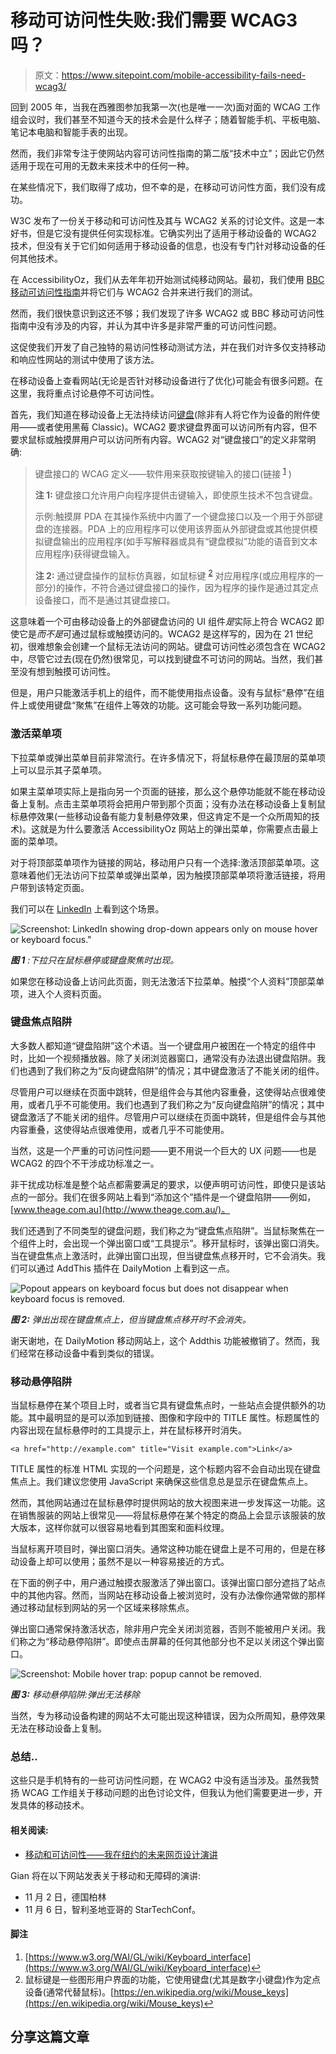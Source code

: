 # 移动可访问性失败:我们需要 WCAG3 吗？

> 原文：<https://www.sitepoint.com/mobile-accessibility-fails-need-wcag3/>

回到 2005 年，当我在西雅图参加我第一次(也是唯一一次)面对面的 WCAG 工作组会议时，我们甚至不知道今天的技术会是什么样子；随着智能手机、平板电脑、笔记本电脑和智能手表的出现。

然而，我们非常专注于使网站内容可访问性指南的第二版“技术中立”；因此它仍然适用于现在可用的无数未来技术中的任何一种。

在某些情况下，我们取得了成功，但不幸的是，在移动可访问性方面，我们没有成功。

W3C 发布了一份关于移动和可访问性及其与 WCAG2 关系的讨论文件。这是一本好书，但是它没有提供任何实现标准。它确实列出了适用于移动设备的 WCAG2 技术，但没有关于它们如何适用于移动设备的信息，也没有专门针对移动设备的任何其他技术。

在 AccessibilityOz，我们从去年年初开始测试纯移动网站。最初，我们使用 [BBC 移动可访问性指南](http://www.bbc.co.uk/guidelines/futuremedia/accessibility/mobile_access.shtml)并将它们与 WCAG2 合并来进行我们的测试。

然而，我们很快意识到这还不够；我们发现了许多 WCAG2 或 BBC 移动可访问性指南中没有涉及的内容，并认为其中许多是非常严重的可访问性问题。

这促使我们开发了自己独特的易访问性移动测试方法，并在我们对许多仅支持移动和响应性网站的测试中使用了该方法。

在移动设备上查看网站(无论是否针对移动设备进行了优化)可能会有很多问题。在这里，我将重点讨论悬停不可访问性。

首先，我们知道在移动设备上无法持续访问[键盘](https://www.sitepoint.com/best-mechanical-keyboards/)(除非有人将它作为设备的附件使用——或者使用黑莓 Classic)。WCAG2 要求键盘界面可以访问所有内容，但不要求鼠标或触摸屏用户可以访问所有内容。WCAG2 对“键盘接口”的定义非常明确:

> 键盘接口的 WCAG 定义——软件用来获取按键输入的接口(链接 <sup id="fnref1">[1](#fn1)</sup> )
> 
> **注 1:** 键盘接口允许用户向程序提供击键输入，即使原生技术不包含键盘。
> 
> 示例:触摸屏 PDA 在其操作系统中内置了一个键盘接口以及一个用于外部键盘的连接器。PDA 上的应用程序可以使用该界面从外部键盘或其他提供模拟键盘输出的应用程序(如手写解释器或具有“键盘模拟”功能的语音到文本应用程序)获得键盘输入。
> 
> **注 2:** 通过键盘操作的鼠标仿真器，如鼠标键 <sup id="fnref2">[2](#fn2)</sup> 对应用程序(或应用程序的一部分)的操作，不符合通过键盘接口的操作，因为程序的操作是通过其定点设备接口，而不是通过其键盘接口。

这意味着一个可由移动设备上的外部键盘访问的 UI 组件*是*实际上符合 WCAG2 即使它是*而不是*可通过鼠标或触摸访问的。WCAG2 是这样写的，因为在 21 世纪初，很难想象会创建一个鼠标无法访问的网站。键盘可访问性必须包含在 WCAG2 中，尽管它过去(现在仍然)很常见，可以找到键盘不可访问的网站。当然，我们甚至没有想到触摸可访问性。

但是，用户只能激活手机上的组件，而不能使用指点设备。没有与鼠标“悬停”在组件上或使用键盘“聚焦”在组件上等效的功能。这可能会导致一系列功能问题。

### 激活菜单项

下拉菜单或弹出菜单目前非常流行。在许多情况下，将鼠标悬停在最顶层的菜单项上可以显示其子菜单项。

如果主菜单项实际上是指向另一个页面的链接，那么这个悬停功能就不能在移动设备上复制。点击主菜单项将会把用户带到那个页面；没有办法在移动设备上复制鼠标悬停效果(一些移动设备有能力复制悬停效果，但这肯定不是一个众所周知的技术)。这就是为什么要激活 AccessibilityOz 网站上的弹出菜单，你需要点击最上面的菜单项。

对于将顶部菜单项作为链接的网站，移动用户只有一个选择:激活顶部菜单项。这意味着他们无法访问下拉菜单或弹出菜单，因为触摸顶部菜单项将激活链接，将用户带到该特定页面。

我们可以在 [LinkedIn](https://www.linkedin.com/) 上看到这个场景。

![Screenshot: LinkedIn showing drop-down appears only on mouse hover or keyboard focus."](img/e1372c0292d9e37403ca9fce3ba42219.png)

***图 1** :下拉只在鼠标悬停或键盘聚焦时出现。*

如果您在移动设备上访问此页面，则无法激活下拉菜单。触摸“个人资料”顶部菜单项，进入个人资料页面。

### 键盘焦点陷阱

大多数人都知道“键盘陷阱”这个术语。当一个键盘用户被困在一个特定的组件中时，比如一个视频播放器。除了关闭浏览器窗口，通常没有办法退出键盘陷阱。我们也遇到了我们称之为“反向键盘陷阱”的情况；其中键盘激活了不能关闭的组件。

尽管用户可以继续在页面中跳转，但是组件会与其他内容重叠，这使得站点很难使用，或者几乎不可能使用。我们也遇到了我们称之为“反向键盘陷阱”的情况；其中键盘激活了不能关闭的组件。尽管用户可以继续在页面中跳转，但是组件会与其他内容重叠，这使得站点很难使用，或者几乎不可能使用。

当然，这是一个严重的可访问性问题——更不用说一个巨大的 UX 问题——也是 WCAG2 的四个不干涉成功标准之一。

非干扰成功标准是整个站点都需要满足的要求，以便声明可访问性，即使只是该站点的一部分。我们在很多网站上看到“添加这个”插件是一个键盘陷阱——例如，[www.theage.com.au](http://www.theage.com.au/)。

我们还遇到了不同类型的键盘问题，我们称之为“键盘焦点陷阱”。当鼠标聚焦在一个组件上时，会出现一个弹出窗口或“工具提示”。移开鼠标时，该弹出窗口消失。当在键盘焦点上激活时，此弹出窗口出现，但当键盘焦点移开时，它不会消失。我们可以通过 AddThis 插件在 DailyMotion 上看到这一点。

![Popout appears on keyboard focus but does not disappear when keyboard focus is removed.](img/32757b68de0c23b062a3fbd72cb906d4.png)

***图 2:** 弹出出现在键盘焦点上，但当键盘焦点移开时不会消失。*

谢天谢地，在 DailyMotion 移动网站上，这个 Addthis 功能被撤销了。然而，我们经常在移动设备中看到类似的错误。

### 移动悬停陷阱

当鼠标悬停在某个项目上时，或者当它具有键盘焦点时，一些站点会提供额外的功能。其中最明显的是可以添加到链接、图像和字段中的 TITLE 属性。标题属性的内容出现在鼠标悬停时的工具提示上，并在鼠标移开时消失。

```
<a href="http://example.com" title="Visit example.com">Link</a>
```

TITLE 属性的标准 HTML 实现的一个问题是，这个标题内容不会自动出现在键盘焦点上。我们建议您使用 JavaScript 来确保这些信息总是显示在键盘焦点上。

然而，其他网站通过在鼠标悬停时提供网站的放大视图来进一步发挥这一功能。这在销售服装的网站上很常见——将鼠标悬停在某个特定的商品上会显示该服装的放大版本，这样你就可以很容易地看到其图案和面料纹理。

当鼠标离开项目时，弹出窗口消失。通常这种功能在键盘上是不可用的，但是在移动设备上却可以使用；虽然不是以一种容易接近的方式。

在下面的例子中，用户通过触摸衣服激活了弹出窗口。该弹出窗口部分遮挡了站点中的其他内容。然而，当网站在移动设备上被浏览时，没有办法像你通常做的那样通过移动鼠标到网站的另一个区域来移除焦点。

弹出窗口通常保持激活状态，除非用户完全关闭浏览器，否则不能被用户关闭。我们称之为“移动悬停陷阱”。即使点击屏幕的任何其他部分也不足以关闭这个弹出窗口。

![Screenshot: Mobile hover trap: popup cannot be removed.](img/03191033e60fd8b1464e35a1b80b3212.png)

***图 3:** 移动悬停陷阱:弹出无法移除*

当然，专为移动设备构建的网站不太可能出现这种错误，因为众所周知，悬停效果无法在移动设备上复制。

### 总结..

这些只是手机特有的一些可访问性问题，在 WCAG2 中没有适当涉及。虽然我赞扬 WCAG 工作组关于移动问题的出色讨论文件，但我认为他们需要更进一步，开发具体的移动技术。

#### 相关阅读:

*   [移动和可访问性——我在纽约的未来网页设计演讲](http://www.accessibilityoz.com/2014/11/mobile-accessibility-presentation-future-web-design-new-york/)

Gian 将在以下网站发表关于移动和无障碍的演讲:

*   11 月 2 日，德国柏林
*   11 月 6 日，智利圣地亚哥的 StarTechConf。

#### 脚注

1.  [https://www.w3.org/WAI/GL/wiki/Keyboard_interface](https://www.w3.org/WAI/GL/wiki/Keyboard_interface)↩
2.  鼠标键是一些图形用户界面的功能，它使用键盘(尤其是数字小键盘)作为定点设备(通常代替鼠标)。[https://en.wikipedia.org/wiki/Mouse_keys](https://en.wikipedia.org/wiki/Mouse_keys)↩

## 分享这篇文章